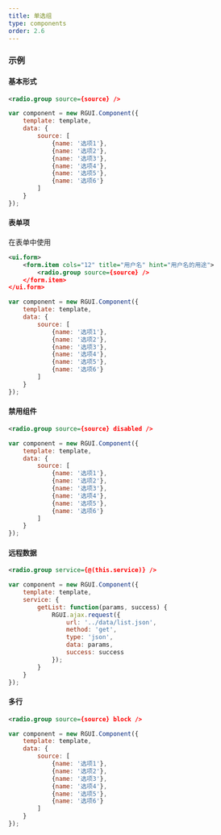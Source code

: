 ```yaml
---
title: 单选组
type: components
order: 2.6
---
```


### 示例
#### 基本形式

<div class="m-example"></div>

```xml
<radio.group source={source} />
```

```javascript
var component = new RGUI.Component({
    template: template,
    data: {
        source: [
            {name: '选项1'},
            {name: '选项2'},
            {name: '选项3'},
            {name: '选项4'},
            {name: '选项5'},
            {name: '选项6'}
        ]
    }
});
```

#### 表单项

在表单中使用

<div class="m-example"></div>

```xml
<ui.form>
    <form.item cols="12" title="用户名" hint="用户名的用途">
        <radio.group source={source} />
    </form.item>
</ui.form>
```

```javascript
var component = new RGUI.Component({
    template: template,
    data: {
        source: [
            {name: '选项1'},
            {name: '选项2'},
            {name: '选项3'},
            {name: '选项4'},
            {name: '选项5'},
            {name: '选项6'}
        ]
    }
});
```

#### 禁用组件

<div class="m-example"></div>

```xml
<radio.group source={source} disabled />
```

```javascript
var component = new RGUI.Component({
    template: template,
    data: {
        source: [
            {name: '选项1'},
            {name: '选项2'},
            {name: '选项3'},
            {name: '选项4'},
            {name: '选项5'},
            {name: '选项6'}
        ]
    }
});
```

#### 远程数据

<div class="m-example"></div>

```xml
<radio.group service={@(this.service)} />
```

```javascript
var component = new RGUI.Component({
    template: template,
    service: {
        getList: function(params, success) {
            RGUI.ajax.request({
                url: '../data/list.json',
                method: 'get',
                type: 'json',
                data: params,
                success: success
            });
        }
    }
});
```

#### 多行

<div class="m-example"></div>

```xml
<radio.group source={source} block />
```

```javascript
var component = new RGUI.Component({
    template: template,
    data: {
        source: [
            {name: '选项1'},
            {name: '选项2'},
            {name: '选项3'},
            {name: '选项4'},
            {name: '选项5'},
            {name: '选项6'}
        ]
    }
});
```
